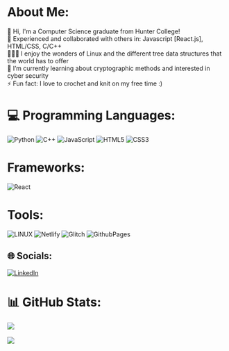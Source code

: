 # About Me:
💬 Hi, I'm a Computer Science graduate from Hunter College! <br>
📁 Experienced and collaborated with others in: Javascript [React.js], HTML/CSS, C/C++  <br>
🧙🏽‍♂️ I enjoy the wonders of Linux and the different tree data structures that the world has to offer <br>
🌱 I’m currently learning about cryptographic methods and interested in cyber security   <br> ⚡ Fun fact: I love to crochet and knit on my free time :)

# 💻 Programming Languages:
![Python](https://img.shields.io/badge/python-3670A0?style=for-the-badge&logo=python&logoColor=ffdd54)  ![C++](https://img.shields.io/badge/c++-%2300599C.svg?style=for-the-badge&logo=c%2B%2B&logoColor=white)   ![JavaScript](https://img.shields.io/badge/javascript-%23323330.svg?style=for-the-badge&logo=javascript&logoColor=%23F7DF1E)   ![HTML5](https://img.shields.io/badge/html5-%23E34F26.svg?style=for-the-badge&logo=html5&logoColor=white)   ![CSS3](https://img.shields.io/badge/css3-%231572B6.svg?style=for-the-badge&logo=css3&logoColor=white) 
# Frameworks:
![React](https://img.shields.io/badge/react-%2320232a.svg?style=for-the-badge&logo=react&logoColor=%2361DAFB)

# Tools: 
![LINUX](https://img.shields.io/badge/Linux-FCC624?style=for-the-badge&logo=linux&logoColor=black) ![Netlify](https://img.shields.io/badge/netlify-%23000000.svg?style=for-the-badge&logo=netlify&logoColor=#00C7B7) ![Glitch](https://img.shields.io/badge/glitch-%233333FF.svg?style=for-the-badge&logo=glitch&logoColor=white) ![GithubPages](https://img.shields.io/badge/github%20pages-121013?style=for-the-badge&logo=github&logoColor=white) 



## 🌐 Socials:
[![LinkedIn](https://img.shields.io/badge/LinkedIn-%230077B5.svg?logo=linkedin&logoColor=white)](https://linkedin.com/in/https://www.linkedin.com/in/uansari21/) 


# 📊 GitHub Stats:

![](https://github-readme-stats.vercel.app/api?username=hotwheelskid21&theme=radical&hide_border=false&include_all_commits=false&count_private=true)<br/> <br>
![](https://github-readme-stats.vercel.app/api/top-langs/?username=hotwheelskid21&theme=radical&hide_border=false&include_all_commits=false&count_private=true&layout=compact) <br>


<!-- Proudly created with GPRM ( https://gprm.itsvg.in ) -->
